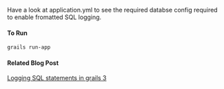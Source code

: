 Have a look at application.yml to see the required databse config required to enable fromatted SQL logging.

#### To Run
```bash
grails run-app
```
#### Related Blog Post
 [Logging SQL statements in grails 3](https://www.amuponda.com/2019/02/22/logging-sql-statements-in-grails-3/)
